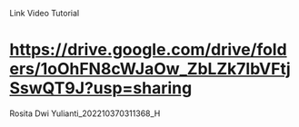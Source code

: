 Link Video Tutorial
# https://drive.google.com/drive/folders/1oOhFN8cWJaOw_ZbLZk7lbVFtjSswQT9J?usp=sharing
Rosita Dwi Yulianti_202210370311368_H
